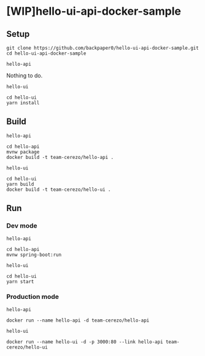 # [WIP]hello-ui-api-docker-sample

## Setup

```console
git clone https://github.com/backpaper0/hello-ui-api-docker-sample.git
cd hello-ui-api-docker-sample
```

`hello-api`

Nothing to do.

`hello-ui`

```console
cd hello-ui
yarn install
```

## Build

`hello-api`

```console
cd hello-api
mvnw package
docker build -t team-cerezo/hello-api .
```

`hello-ui`

```console
cd hello-ui
yarn build
docker build -t team-cerezo/hello-ui .
```

## Run

### Dev mode

`hello-api`

```console
cd hello-api
mvnw spring-boot:run
```

`hello-ui`

```console
cd hello-ui
yarn start
```

### Production mode

`hello-api`

```console
docker run --name hello-api -d team-cerezo/hello-api
```

`hello-ui`

```console
docker run --name hello-ui -d -p 3000:80 --link hello-api team-cerezo/hello-ui
```

